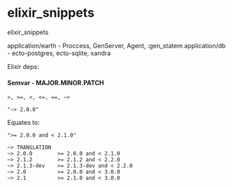 # elixir_snippets
elixir_snippets


application/earth - Proccess, GenServer, Agent, :gen_statem
application/db - ecto-postgres, ecto-sqlite, xandra


Elixir deps:

#### Semvar - MAJOR.MINOR.PATCH

```
>, >=, <, <=, ==, ~>
```

```
"~> 2.0.0" 
```
Equates to:
```
">= 2.0.0 and < 2.1.0"   
```

```
~> TRANSLATION
~> 2.0.0        >= 2.0.0 and < 2.1.0
~> 2.1.2	    >= 2.1.2 and < 2.2.0
~> 2.1.3-dev	>= 2.1.3-dev and < 2.2.0
~> 2.0	        >= 2.0.0 and < 3.0.0
~> 2.1	        >= 2.1.0 and < 3.0.0
```